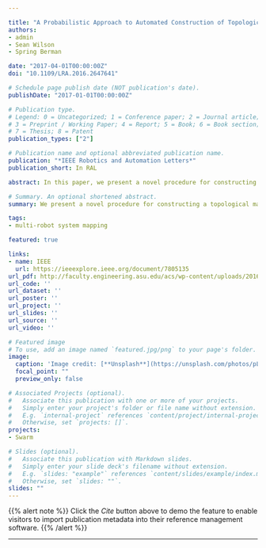 ```yaml
---

title: "A Probabilistic Approach to Automated Construction of Topological Maps using a Stochastic Robotic Swarm"
authors:
- admin
- Sean Wilson
- Spring Berman

date: "2017-04-01T00:00:00Z"
doi: "10.1109/LRA.2016.2647641"

# Schedule page publish date (NOT publication's date).
publishDate: "2017-01-01T00:00:00Z"

# Publication type.
# Legend: 0 = Uncategorized; 1 = Conference paper; 2 = Journal article;
# 3 = Preprint / Working Paper; 4 = Report; 5 = Book; 6 = Book section;
# 7 = Thesis; 8 = Patent
publication_types: ["2"]

# Publication name and optional abbreviated publication name.
publication: "*IEEE Robotics and Automation Letters*"
publication_short: In RAL

abstract: In this paper, we present a novel procedure for constructing a topological map of an unknown environment from data collected by a swarm of robots with limited sensing capabilities and no communication or global localization. Topological maps are sparse roadmap representations of environments that can be used to identify collision-free trajectories for robots to navigate through a domain. Our method uses uncertain position data obtained by robots during the course of random exploration to construct a probability function over the explored region that indicates the presence of obstacles. Techniques from topological data analysis, in particular the concept of persistent homology, are applied to the probability map to segment the obstacle regions. Finally, a graph-based wave propagation algorithm is applied to the obstacle-free region to construct the topological map of the domain in the form of an approximate generalized Voronoi diagram. We demonstrate the effectiveness of our approach in a variety of simulated domains and in multirobot experiments on a domain with two obstacles.

# Summary. An optional shortened abstract.
summary: We present a novel procedure for constructing a topological map of an unknown environment from data collected by a swarm of robots with limited sensing capabilities and no communication or global localization.

tags:
- multi-robot system mapping

featured: true

links:
- name: IEEE
  url: https://ieeexplore.ieee.org/document/7805135
url_pdf: http://faculty.engineering.asu.edu/acs/wp-content/uploads/2016/12/Ramachandran_RAL2016.pdf
url_code: ''
url_dataset: ''
url_poster: ''
url_project: ''
url_slides: ''
url_source: ''
url_video: ''

# Featured image
# To use, add an image named `featured.jpg/png` to your page's folder.
image:
  caption: 'Image credit: [**Unsplash**](https://unsplash.com/photos/pLCdAaMFLTE)'
  focal_point: ""
  preview_only: false

# Associated Projects (optional).
#   Associate this publication with one or more of your projects.
#   Simply enter your project's folder or file name without extension.
#   E.g. `internal-project` references `content/project/internal-project/index.md`.
#   Otherwise, set `projects: []`.
projects:
- Swarm

# Slides (optional).
#   Associate this publication with Markdown slides.
#   Simply enter your slide deck's filename without extension.
#   E.g. `slides: "example"` references `content/slides/example/index.md`.
#   Otherwise, set `slides: ""`.
slides: ""
---
```


{{% alert note %}}
Click the *Cite* button above to demo the feature to enable visitors to import publication metadata into their reference management software.
{{% /alert %}}


---
